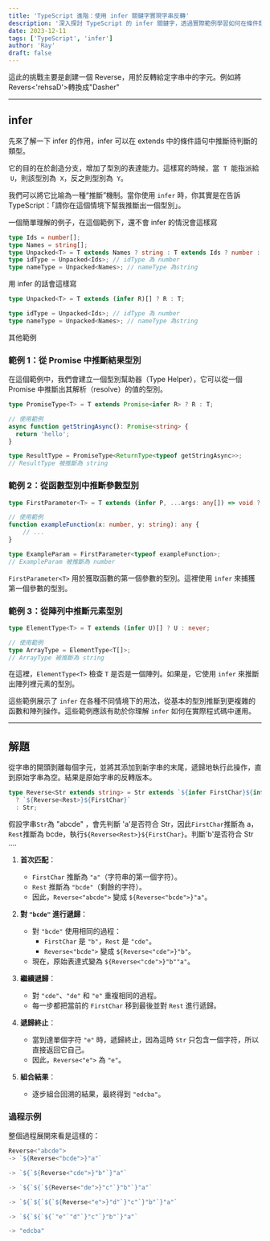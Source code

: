 ```yaml
---
title: 'TypeScript 進階：使用 infer 關鍵字實現字串反轉'
description: '深入探討 TypeScript 的 infer 關鍵字，透過實際範例學習如何在條件類型中進行類型推斷，並實現一個能夠反轉字串的 Reverse 類型工具。'
date: 2023-12-11
tags: ['TypeScript', 'infer']
author: 'Ray'
draft: false
---
```


這此的挑戰主要是創建一個 Reverse，用於反轉給定字串中的字元。例如將 Revers<'rehsaD'>轉換成"Dasher"

---

## infer

先來了解一下 infer 的作用，infer 可以在 extends 中的條件語句中推斷待判斷的類型。

它的目的在於創造分支，增加了型別的表達能力。這樣寫的時候，當  `T`  能指派給  `U`，則該型別為  `X`，反之則型別為  `Y`。

我們可以將它比喻為一種“推斷”機制。當你使用 `infer` 時，你其實是在告訴 TypeScript：「請你在這個情境下幫我推斷出一個型別」。

一個簡單理解的例子，在這個範例下，還不會 infer 的情況會這樣寫

```ts
type Ids = number[];
type Names = string[];
type Unpacked<T> = T extends Names ? string : T extends Ids ? number : T;
type idType = Unpacked<Ids>; // idType 為 number
type nameType = Unpacked<Names>; // nameType 為string
```

用 infer 的話會這樣寫

```ts
type Unpacked<T> = T extends (infer R)[] ? R : T;

type idType = Unpacked<Ids>; // idType 為 number
type nameType = Unpacked<Names>; // nameType 為string
```

其他範例

### 範例 1：從 Promise 中推斷結果型別

在這個範例中，我們會建立一個型別幫助器（Type Helper），它可以從一個 Promise 中推斷出其解析（resolve）的值的型別。

```ts
type PromiseType<T> = T extends Promise<infer R> ? R : T;

// 使用範例
async function getStringAsync(): Promise<string> {
  return 'hello';
}

type ResultType = PromiseType<ReturnType<typeof getStringAsync>>;
// ResultType 被推斷為 string
```

### 範例 2：從函數型別中推斷參數型別

```ts
type FirstParameter<T> = T extends (infer P, ...args: any[]) => void ? P : never;

// 使用範例
function exampleFunction(x: number, y: string): any {
    // ...
}

type ExampleParam = FirstParameter<typeof exampleFunction>;
// ExampleParam 被推斷為 number

```

`FirstParameter<T>` 用於獲取函數的第一個參數的型別。這裡使用 `infer` 來捕獲第一個參數的型別。

### 範例 3：從陣列中推斷元素型別

```ts
type ElementType<T> = T extends (infer U)[] ? U : never;

// 使用範例
type ArrayType = ElementType<T[]>;
// ArrayType 被推斷為 string
```

在這裡，`ElementType<T>` 檢查 `T` 是否是一個陣列。如果是，它使用 `infer` 來推斷出陣列裡元素的型別。

這些範例展示了 `infer` 在各種不同情境下的用法，從基本的型別推斷到更複雜的函數和陣列操作。這些範例應該有助於你理解 `infer` 如何在實際程式碼中運用。

---

## 解題

從字串的開頭剝離每個字元，並將其添加到新字串的末尾，遞歸地執行此操作，直到原始字串為空。結果是原始字串的反轉版本。

```ts
type Reverse<Str extends string> = Str extends `${infer FirstChar}${infer Rest}`
  ? `${Reverse<Rest>}${FirstChar}`
  : Str;
```

假設字串`Str`為 "abcde" ，會先判斷 'a'是否符合 Str，因此`FirstChar`推斷為 a，`Rest`推斷為 bcde，執行`${Reverse<Rest>}${FirstChar}`。判斷'b'是否符合 Str ....

1. **首次匹配**：

   - `FirstChar` 推斷為 `"a"`（字符串的第一個字符）。
   - `Rest` 推斷為 `"bcde"`（剩餘的字符）。
   - 因此，`Reverse<"abcde">` 變成 `${Reverse<"bcde">}"a"`。

2. **對 `"bcde"` 進行遞歸**：

   - 對 `"bcde"` 使用相同的過程：
     - `FirstChar` 是 `"b"`，`Rest` 是 `"cde"`。
     - `Reverse<"bcde">` 變成 `${Reverse<"cde">}"b"`。
   - 現在，原始表達式變為 `${Reverse<"cde">}"b""a"`。

3. **繼續遞歸**：

   - 對 `"cde"`、`"de"` 和 `"e"` 重複相同的過程。
   - 每一步都把當前的 `FirstChar` 移到最後並對 `Rest` 進行遞歸。

4. **遞歸終止**：

   - 當到達單個字符 `"e"` 時，遞歸終止，因為這時 `Str` 只包含一個字符，所以直接返回它自己。
   - 因此，`Reverse<"e">` 為 `"e"`。

5. **組合結果**：

   - 逐步組合回溯的結果，最終得到 `"edcba"`。

### 過程示例

整個過程展開來看是這樣的：

```ts
Reverse<"abcde">
-> `${Reverse<"bcde">}"a"`

-> `${`${Reverse<"cde">}"b"`}"a"`

-> `${`${`${Reverse<"de">}"c"`}"b"`}"a"`

-> `${`${`${`${Reverse<"e">}"d"`}"c"`}"b"`}"a"`

-> `${`${`${`"e"`"d"`}"c"`}"b"`}"a"`

-> "edcba"
```
